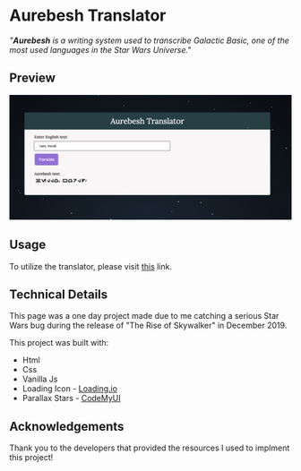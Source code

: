 # Aurebesh Translator

*"**Aurebesh** is a writing system used to transcribe Galactic Basic, one of the most used languages in the Star Wars Universe."*

## Preview

<p align="left"><img src=".readme/Aurebesh_small.png" width="550px"></p>

## Usage

To utilize the translator, please visit [this](https://web.cs.dal.ca/~peachey/aurebesh) link.

## Technical Details

This page was a one day project made due to me catching a serious Star Wars bug during the release of "The Rise of Skywalker" in December 2019.

This project was built with:
* Html
* Css
* Vanilla Js
* Loading Icon - [Loading.io](https://loading.io/css/)
* Parallax Stars - [CodeMyUI](https://codemyui.com/parallax-pixel-stars-using-pure-css/)

## Acknowledgements

Thank you to the developers that provided the resources I used to implment this project!